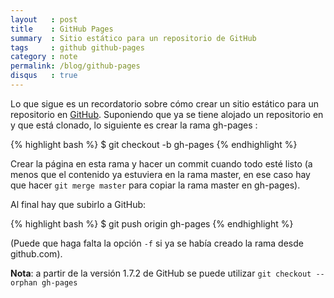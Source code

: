 ```yaml
---
layout   : post
title    : GitHub Pages
summary  : Sitio estático para un repositorio de GitHub
tags     : github github-pages
category : note
permalink: /blog/github-pages
disqus   : true
---
```


Lo que sigue es un recordatorio sobre cómo crear un sitio estático
para un repositorio en [GitHub].
Suponiendo que ya se tiene alojado un repositorio en y que está clonado,
lo siguiente es crear la rama gh-pages :

{% highlight bash %}
$ git checkout -b gh-pages
{% endhighlight %}

Crear la página en esta rama y hacer un commit cuando
todo esté listo (a menos que el contenido ya estuviera en
la rama master, en ese caso hay que hacer `git merge master` para copiar
la rama master en gh-pages).

Al final hay que subirlo a GitHub:

{% highlight bash %}
$ git push origin gh-pages
{% endhighlight %}

(Puede que haga falta la opción `-f` si ya se había creado la rama desde
github.com).

**Nota**: a partir de la versión 1.7.2 de GitHub se puede utilizar
`git checkout --orphan gh-pages`

[GitHub]: https://github.com/
